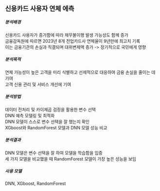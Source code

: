 ## 신용카드 사용자 연체 에측  

##### 분석배경
신용카드 사용자가 증가함에 따라 채무불이행 발생 가능성도 함께 증가  
금융감독원에 따르면 2023년 8개 전업카드사 연체율이 9년만에 최고치 기록  
이는 금융기관의 손실과 직결되며 대위변제액 증가 -> 장기적으로 국민에게 영향

##### 분석목적
연체 가능성이 높은 고객을 미리 식별하고 선제적으로 대응하여 금융 손실을 줄이는 데 기여  
고객 신용 관리 및 서비스 개선에 기여  

##### 분석방법
데이터 전처리 및 카이제곱 검정을 활용한 변수 선택  
DNN 예측 모델링 및 최적화  
DNN 모델이 스스로 변수 선택을 잘 했는지 확인  
XGboost와 RandomForest 모델과 DNN 모델 성능 비교  

##### 분석결과
DNN 모델은 변수 선택을 잘 하여 모델을 학습함을 입증  
세 가지 모델을 비교했을 때 RandomForest 모델이 가장 높은 성능을 보임  

##### 사용 모델
DNN, XGboost, RandomForest
